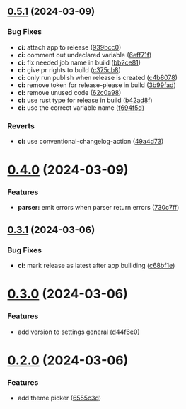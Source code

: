 ## [0.5.1](https://github.com/izyuumi/LAME/compare/v0.4.0...v0.5.1) (2024-03-09)


### Bug Fixes

* **ci:** attach app to release ([939bcc0](https://github.com/izyuumi/LAME/commit/939bcc0728849d38bacda84976d81ea27974319b))
* **ci:** comment out undeclared variable ([6eff71f](https://github.com/izyuumi/LAME/commit/6eff71fe7069093c1ad55caa638adfdda7cada98))
* **ci:** fix needed job name in build ([bb2ce81](https://github.com/izyuumi/LAME/commit/bb2ce81c7419ab9d2029fbbed338eac018601437))
* **ci:** give pr rights to build ([c375cb8](https://github.com/izyuumi/LAME/commit/c375cb8781ff3debd7d86e49385318632d0c2f76))
* **ci:** only run publish when release is created ([c4b8078](https://github.com/izyuumi/LAME/commit/c4b80787bec4c1b05b57252943120e47c5c74b3a))
* **ci:** remove token for release-please in build ([3b99fad](https://github.com/izyuumi/LAME/commit/3b99fadb673769cf8a976ca96e652a6e4284379a))
* **ci:** remove unused code ([62c0a98](https://github.com/izyuumi/LAME/commit/62c0a98f0e6f58011f9ebcc28684278b2cd2c135))
* **ci:** use rust type for release in build ([b42ad8f](https://github.com/izyuumi/LAME/commit/b42ad8ff394263e2340c709014d633a46a00ef07))
* **ci:** use the correct variable name ([f694f5d](https://github.com/izyuumi/LAME/commit/f694f5d27ce2306ed5557bbb6f24c39c05fa4380))


### Reverts

* **ci:** use conventional-changelog-action ([49a4d73](https://github.com/izyuumi/LAME/commit/49a4d730efde3d24c7e1fe1e276f3e491edd127d))



# [0.4.0](https://github.com/izyuumi/LAME/compare/v0.3.1...v0.4.0) (2024-03-09)


### Features

* **parser:** emit errors when parser return errors ([730c7ff](https://github.com/izyuumi/LAME/commit/730c7fffed3c91b890aa21cef85b50b195a34cfd))



## [0.3.1](https://github.com/izyuumi/LAME/compare/v0.3.0...v0.3.1) (2024-03-06)


### Bug Fixes

* **ci:** mark release as latest after app builiding ([c68bf1e](https://github.com/izyuumi/LAME/commit/c68bf1e66047799844e40aef673390224453ccc9))



# [0.3.0](https://github.com/izyuumi/LAME/compare/v0.2.0...v0.3.0) (2024-03-06)


### Features

* add version to settings general ([d44f6e0](https://github.com/izyuumi/LAME/commit/d44f6e0e55c66f8d6642c84ee0969e0c1cbc7964))



# [0.2.0](https://github.com/izyuumi/LAME/compare/v0.1.0...v0.2.0) (2024-03-06)


### Features

* add theme picker ([6555c3d](https://github.com/izyuumi/LAME/commit/6555c3d5a49fe26069e11dfa656d06d330b5a268))



